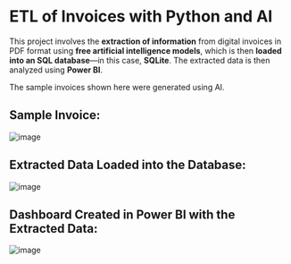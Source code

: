 # ETL of Invoices with Python and AI

This project involves the **extraction of information** from digital invoices in PDF format using **free artificial intelligence models**, which is then **loaded into an SQL database**—in this case, **SQLite**. The extracted data is then analyzed using **Power BI**.

The sample invoices shown here were generated using AI.

## Sample Invoice:

![image](https://github.com/user-attachments/assets/9222ccff-1a56-4632-ace0-320d8031a083)

## Extracted Data Loaded into the Database:

![image](https://github.com/user-attachments/assets/3df6827f-909b-4f7b-a047-c4a3b834803a)

## Dashboard Created in Power BI with the Extracted Data:

![image](https://github.com/user-attachments/assets/c19ac090-e519-4a4d-bc8b-a1d236fcb24f)
